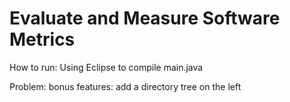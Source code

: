 # Evaluate and Measure Software Metrics
How to run:
Using Eclipse to compile main.java

Problem: bonus features: add a directory tree on the left 
